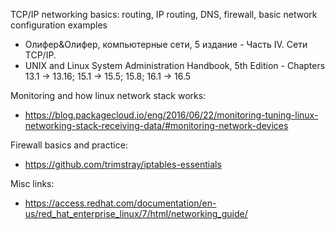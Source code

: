 TCP/IP networking basics: routing, IP routing, DNS, firewall, basic network configuration examples
- Олифер&Олифер, компьютерные сети, 5 издание - Часть IV. Сети TCP/IP.
- UNIX and Linux System Administration Handbook, 5th Edition - Chapters 13.1 -> 13.16; 15.1 -> 15.5; 15.8; 16.1 -> 16.5

Monitoring and how linux network stack works:
- https://blog.packagecloud.io/eng/2016/06/22/monitoring-tuning-linux-networking-stack-receiving-data/#monitoring-network-devices

Firewall basics and practice:
- https://github.com/trimstray/iptables-essentials

Misc links:
- https://access.redhat.com/documentation/en-us/red_hat_enterprise_linux/7/html/networking_guide/

